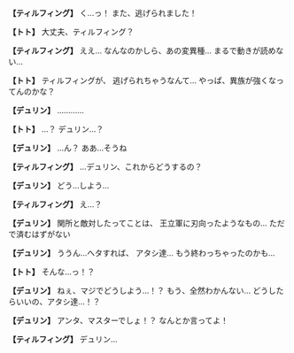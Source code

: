 
**【ティルフィング】**
く…っ！
また、逃げられました！

**【トト】**
大丈夫、ティルフィング？

**【ティルフィング】**
ええ…
なんなのかしら、あの変異種…
まるで動きが読めない…

**【トト】**
ティルフィングが、
逃げられちゃうなんて…
やっぱ、異族が強くなってんのかな？

**【デュリン】**
…………

**【トト】**
…？
デュリン…？

**【デュリン】**
…ん？
ああ…そうね

**【ティルフィング】**
…デュリン、これからどうするの？

**【デュリン】**
どう…しよう…

**【ティルフィング】**
え…？

**【デュリン】**
関所と敵対したってことは、
王立軍に刃向ったようなもの…
ただで済むはずがない

**【デュリン】**
ううん…ヘタすれば、
アタシ達…
もう終わっちゃったのかも…

**【トト】**
そんな…っ！？

**【デュリン】**
ねぇ、マジでどうしよう…！？
もう、全然わかんない…
どうしたらいいの、アタシ達…！？

**【デュリン】**
アンタ、マスターでしょ！？
なんとか言ってよ！

**【ティルフィング】**
デュリン…
